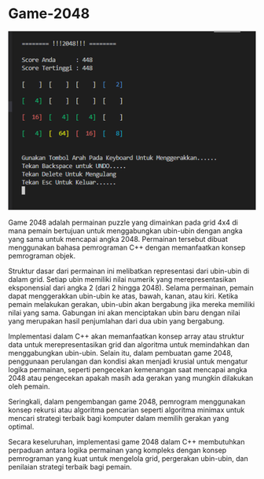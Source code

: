 
<h1>Game-2048</h1>

![Nama alternatif untuk gambar](Result.png)
<p>
Game 2048 adalah permainan puzzle yang dimainkan pada grid 4x4 di mana pemain bertujuan untuk menggabungkan ubin-ubin dengan angka yang sama untuk mencapai angka 2048. Permainan tersebut dibuat menggunakan bahasa pemrograman C++ dengan memanfaatkan konsep pemrograman objek.
</p>
<p>
Struktur dasar dari permainan ini melibatkan representasi dari ubin-ubin di dalam grid. Setiap ubin memiliki nilai numerik yang merepresentasikan eksponensial dari angka 2 (dari 2 hingga 2048). Selama permainan, pemain dapat menggerakkan ubin-ubin ke atas, bawah, kanan, atau kiri. Ketika pemain melakukan gerakan, ubin-ubin akan bergabung jika mereka memiliki nilai yang sama. Gabungan ini akan menciptakan ubin baru dengan nilai yang merupakan hasil penjumlahan dari dua ubin yang bergabung.
</p>
<p>
Implementasi dalam C++ akan memanfaatkan konsep array atau struktur data untuk merepresentasikan grid dan algoritma untuk memindahkan dan menggabungkan ubin-ubin. Selain itu, dalam pembuatan game 2048, penggunaan perulangan dan kondisi akan menjadi krusial untuk mengatur logika permainan, seperti pengecekan kemenangan saat mencapai angka 2048 atau pengecekan apakah masih ada gerakan yang mungkin dilakukan oleh pemain.
</p>
<p>
Seringkali, dalam pengembangan game 2048, pemrogram menggunakan konsep rekursi atau algoritma pencarian seperti algoritma minimax untuk mencari strategi terbaik bagi komputer dalam memilih gerakan yang optimal.
</p>
<p>
Secara keseluruhan, implementasi game 2048 dalam C++ membutuhkan perpaduan antara logika permainan yang kompleks dengan konsep pemrograman yang kuat untuk mengelola grid, pergerakan ubin-ubin, dan penilaian strategi terbaik bagi pemain.
</p>
